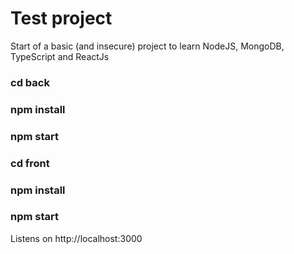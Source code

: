# Test project 
Start of a basic (and insecure) project to learn NodeJS, MongoDB, TypeScript and ReactJs

### cd back 
### npm install
### npm start

### cd front 
### npm install
### npm start

Listens on http://localhost:3000
